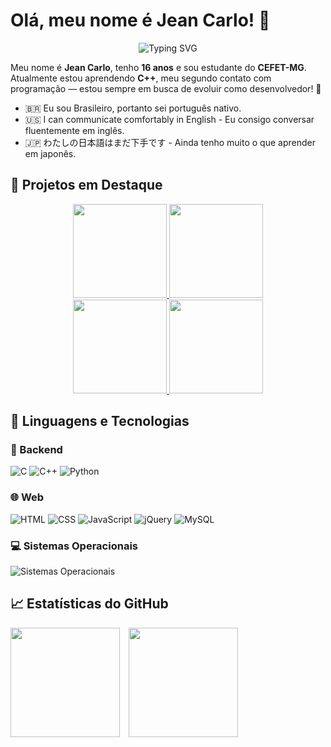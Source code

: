 # Olá, meu nome é Jean Carlo! :wave:

<p align="center">
  	<picture>
    	<!-- Dark mode -->
    	<source media="(prefers-color-scheme: dark)" 
            	srcset="https://readme-typing-svg.demolab.com?font=Fira+Code&size=32&duration=4000&pause=1000&color=FFFFFF&center=true&vCenter=true&width=700&background=000000&lines=>+Aprendendo+C%2B%2B+%26+Python;~+Construindo+meu+caminho+como+dev;-+Sonhando+com+o+Irvia+OS">
    	<!-- Light mode -->
    	<img src="https://readme-typing-svg.demolab.com?font=Fira+Code&size=32&duration=4000&pause=1000&color=000000&center=true&vCenter=true&width=700&background=FFFFFF&lines=>+Aprendendo+C%2B%2B+%26+Python;~+Construindo+meu+caminho+como+dev;-+Sonhando+com+o+Irvia+OS" alt="Typing SVG" />
  	</picture>
</p>

Meu nome é **Jean Carlo**, tenho **16 anos** e sou estudante do **CEFET-MG**. Atualmente estou aprendendo **C++**, meu segundo contato com programação — estou sempre em busca de evoluir como desenvolvedor! 🚀  

- 🇧🇷 Eu sou Brasileiro, portanto sei português nativo.  
- 🇺🇸 I can communicate comfortably in English - Eu consigo conversar fluentemente em inglês.
- 🇯🇵 わたしの日本語はまだ下手です - Ainda tenho muito o que aprender em japonês.

## 📌 Projetos em Destaque

<div align="center">
  	<a href="https://github.com/JeanC4rlo/project-irvia">
    	<img height="150px" src="https://github-readme-stats.vercel.app/api/pin/?username=JeanC4rlo&repo=project-irvia&theme=github_dark&border_radius=15&desc=Irvia+OS+Project"/>
  	</a>
  	<a href="https://github.com/JeanC4rlo/kunwana">
    	<img height="150px" src="https://github-readme-stats.vercel.app/api/pin/?username=JeanC4rlo&repo=kunwana&theme=github_dark&border_radius=15&desc=Kunwana+App"/>
  	</a>
</div>

<div align="center">
  	<a href="https://github.com/JeanC4rlo/onepedia">
    	<img height="150px" src="https://github-readme-stats.vercel.app/api/pin/?username=JeanC4rlo&repo=onepedia&theme=github_dark&border_radius=15&desc=Onepedia+Database"/>
  	</a>
  	<a href="https://github.com/JeanC4rlo/oneapi">
    	<img height="150px" src="https://github-readme-stats.vercel.app/api/pin/?username=JeanC4rlo&repo=oneapi&theme=github_dark&border_radius=15&desc=OneAPI+Service"/>
  	</a>
</div>

## 🚀 Linguagens e Tecnologias

### 🧠 Backend
![C](https://skillicons.dev/icons?i=c)
![C++](https://skillicons.dev/icons?i=cpp)
![Python](https://skillicons.dev/icons?i=python)

### 🌐 Web
![HTML](https://skillicons.dev/icons?i=html)
![CSS](https://skillicons.dev/icons?i=css)
![JavaScript](https://skillicons.dev/icons?i=js)
![jQuery](https://skillicons.dev/icons?i=jquery)
![MySQL](https://skillicons.dev/icons?i=mysql)

### 💻 Sistemas Operacionais
![Sistemas Operacionais](https://skillicons.dev/icons?i=windows,linux)

## 📈 Estatísticas do GitHub

<div>
  	<img src="https://github-readme-stats.vercel.app/api?username=JeanC4rlo&border_radius=15.0&theme=github_dark&show_icons=true&locale=pt-br&custom_title=Estatísticas%20do%20perfil&rank_icon=github" style="height:175px; margin-right:10px;" />
  	<img src="https://github-readme-stats.vercel.app/api/top-langs/?username=JeanC4rlo&layout=compact&locale=pt-br&theme=github_dark&border_radius=15.0" style="height:175px;" />
</div>

